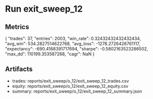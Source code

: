 # Run exit_sweep_12

## Metrics
{
  "trades": 37,
  "entries": 2003,
  "win_rate": 0.32432432432432434,
  "avg_win": 534.2827514622768,
  "avg_loss": -1278.2726426761117,
  "expectancy": -690.4168391717694,
  "sharpe": -0.5802163523286502,
  "max_dd": 110199.353587268,
  "cagr": NaN
}

## Artifacts
- trades: reports/exit_sweep/o_12/exit_sweep_12_trades.csv
- equity: reports/exit_sweep/o_12/exit_sweep_12_equity.csv
- summary: reports/exit_sweep/o_12/exit_sweep_12_summary.json